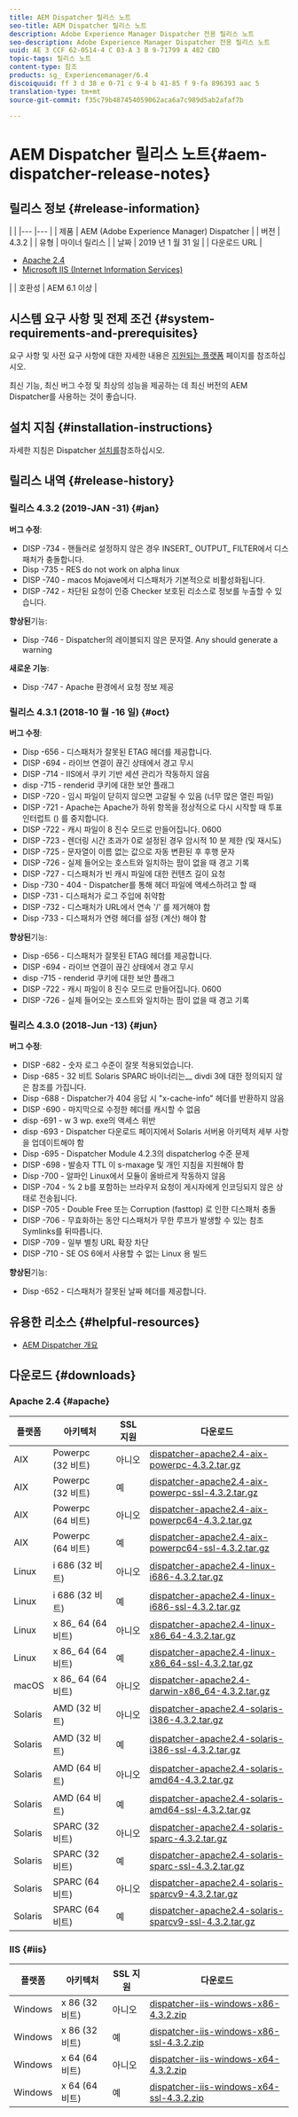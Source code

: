 ```yaml
---
title: AEM Dispatcher 릴리스 노트
seo-title: AEM Dispatcher 릴리스 노트
description: Adobe Experience Manager Dispatcher 전용 릴리스 노트
seo-description: Adobe Experience Manager Dispatcher 전용 릴리스 노트
uuid: AE 3 CCF 62-0514-4 C 03-A 3 B 9-71799 A 482 CBD
topic-tags: 릴리스 노트
content-type: 참조
products: sg_ Experiencemanager/6.4
discoiquuid: ff 3 d 38 e 0-71 c 9-4 b 41-85 f 9-fa 896393 aac 5
translation-type: tm+mt
source-git-commit: f35c79b487454059062aca6a7c989d5ab2afaf7b

---
```



# AEM Dispatcher 릴리스 노트{#aem-dispatcher-release-notes}

## 릴리스 정보 {#release-information}

|  |
|--- |--- |
| 제품 | AEM (Adobe Experience Manager) Dispatcher |
| 버전 | 4.3.2 |
| 유형 | 마이너 릴리스 |
| 날짜 | 2019 년 1 월 31 일 |
| 다운로드 URL | <ul><li>[Apache 2.4](release-notes.md#apache)</li><li>[Microsoft IIS (Internet Information Services)](release-notes.md#iis)</li></ul> |
| 호환성 | AEM 6.1 이상 |

## 시스템 요구 사항 및 전제 조건 {#system-requirements-and-prerequisites}

요구 사항 및 사전 요구 사항에 대한 자세한 내용은 [지원되는 플랫폼](https://helpx.adobe.com/experience-manager/6-4/sites/deploying/using/technical-requirements.html) 페이지를 참조하십시오.

최신 기능, 최신 버그 수정 및 최상의 성능을 제공하는 데 최신 버전의 AEM Dispatcher를 사용하는 것이 좋습니다.

## 설치 지침 {#installation-instructions}

자세한 지침은 Dispatcher [설치를](dispatcher-install.md)참조하십시오.

## 릴리스 내역 {#release-history}

### 릴리스 4.3.2 (2019-JAN -31) {#jan}

**버그 수정**:

* DISP -734 - 핸들러로 설정하지 않은 경우 INSERT_ OUTPUT_ FILTER에서 디스패처가 충돌합니다.
* Disp -735 - RES do not work on alpha linux
* DISP -740 - macos Mojave에서 디스패처가 기본적으로 비활성화됩니다.
* DISP -742 - 차단된 요청이 인증 Checker 보호된 리소스로 정보를 누출할 수 있습니다.

**향상된**기능:

* Disp -746 - Dispatcher의 레이블되지 않은 문자열. Any should generate a warning

**새로운 기능**:

* Disp -747 - Apache 환경에서 요청 정보 제공

### 릴리스 4.3.1 (2018-10 월 -16 일) {#oct}

**버그 수정**:

* Disp -656 - 디스패처가 잘못된 ETAG 헤더를 제공합니다.
* DISP -694 - 라이브 연결이 끊긴 상태에서 경고 무시
* DISP -714 - IIS에서 쿠키 기반 세션 관리가 작동하지 않음
* disp -715 - renderid 쿠키에 대한 보안 플래그
* DISP -720 - 임시 파일이 닫히지 않으면 고갈될 수 있음 (너무 많은 열린 파일)
* DISP -721 - Apache는 Apache가 하위 항목을 정상적으로 다시 시작할 때 투표 인터럽트 () 를 중지합니다.
* DISP -722 - 캐시 파일이 8 진수 모드로 만들어집니다. 0600
* DISP -723 - 렌더링 시간 초과가 0로 설정된 경우 암시적 10 분 제한 (및 재시도)
* DISP -725 - 문자열이 이름 없는 값으로 자동 변환된 후 후행 문자
* DISP -726 - 실제 들어오는 호스트와 일치하는 팜이 없을 때 경고 기록
* DISP -727 - 디스패처가 빈 캐시 파일에 대한 컨텐츠 길이 요청
* Disp -730 - 404 - Dispatcher를 통해 헤더 파일에 액세스하려고 할 때
* DISP -731 - 디스패처가 로그 주입에 취약함
* DISP -732 - 디스패처가 URL에서 연속 &#39;/&#39; 를 제거해야 함
* Disp -733 - 디스패처가 연령 헤더를 설정 (계산) 해야 함

**향상된**기능:

* Disp -656 - 디스패처가 잘못된 ETAG 헤더를 제공합니다.
* DISP -694 - 라이브 연결이 끊긴 상태에서 경고 무시
* disp -715 - renderid 쿠키에 대한 보안 플래그
* DISP -722 - 캐시 파일이 8 진수 모드로 만들어집니다. 0600
* DISP -726 - 실제 들어오는 호스트와 일치하는 팜이 없을 때 경고 기록

### 릴리스 4.3.0 (2018-Jun -13) {#jun}

**버그 수정**:

* DISP -682 - 숫자 로그 수준이 잘못 적용되었습니다.
* Disp -685 - 32 비트 Solaris SPARC 바이너리는__ divdi 3에 대한 정의되지 않은 참조를 가집니다.
* Disp -688 - Dispatcher가 404 응답 시 &quot;x-cache-info&quot; 헤더를 반환하지 않음
* DISP -690 - 마지막으로 수정한 헤더를 캐시할 수 없음
* disp -691 - w 3 wp. exe의 액세스 위반
* disp -693 - Dispatcher 다운로드 페이지에서 Solaris 서버용 아키텍처 세부 사항을 업데이트해야 함
* Disp -695 - Dispatcher Module 4.2.3의 dispatcherlog 수준 문제
* DISP -698 - 발송자 TTL 이 s-maxage 및 개인 지침을 지원해야 함
* Disp -700 - 알파인 Linux에서 모듈이 올바르게 작동하지 않음
* DISP -704 - % 2 b를 포함하는 브라우저 요청이 게시자에게 인코딩되지 않은 상태로 전송됩니다.
* DISP -705 - Double Free 또는 Corruption (fasttop) 로 인한 디스패처 충돌
* DISP -706 - 무효화하는 동안 디스패처가 무한 루프가 발생할 수 있는 참조 Symlinks를 뒤따릅니다.
* DISP -709 - 일부 별칭 URL 확장 차단
* DISP -710 - SE OS 6에서 사용할 수 없는 Linux 용 빌드

**향상된**기능:

* Disp -652 - 디스패처가 잘못된 날짜 헤더를 제공합니다.

## 유용한 리소스 {#helpful-resources}

* [AEM Dispatcher 개요](dispatcher.md)

## 다운로드 {#downloads}

### Apache 2.4 {#apache}

| 플랫폼 | 아키텍처 | SSL 지원 | 다운로드 |
|---|---|---|---|
| AIX | Powerpc (32 비트) | 아니오 | [dispatcher-apache2.4-aix-powerpc-4.3.2.tar.gz](http://download.macromedia.com/dispatcher/download/dispatcher-apache2.4-aix-powerpc-4.3.2.tar.gz) |
| AIX | Powerpc (32 비트) | 예 | [dispatcher-apache2.4-aix-powerpc-ssl-4.3.2.tar.gz](http://download.macromedia.com/dispatcher/download/dispatcher-apache2.4-aix-powerpc-ssl-4.3.2.tar.gz) |
| AIX | Powerpc (64 비트) | 아니오 | [dispatcher-apache2.4-aix-powerpc64-4.3.2.tar.gz](http://download.macromedia.com/dispatcher/download/dispatcher-apache2.4-aix-powerpc64-4.3.2.tar.gz) |
| AIX | Powerpc (64 비트) | 예 | [dispatcher-apache2.4-aix-powerpc64-ssl-4.3.2.tar.gz](http://download.macromedia.com/dispatcher/download/dispatcher-apache2.4-aix-powerpc64-ssl-4.3.2.tar.gz) |
| Linux | i 686 (32 비트) | 아니오 | [dispatcher-apache2.4-linux-i686-4.3.2.tar.gz](http://download.macromedia.com/dispatcher/download/dispatcher-apache2.4-linux-i686-4.3.2.tar.gz) |
| Linux | i 686 (32 비트) | 예 | [dispatcher-apache2.4-linux-i686-ssl-4.3.2.tar.gz](http://download.macromedia.com/dispatcher/download/dispatcher-apache2.4-linux-i686-ssl-4.3.2.tar.gz) |
| Linux | x 86_ 64 (64 비트) | 아니오 | [dispatcher-apache2.4-linux-x86_64-4.3.2.tar.gz](http://download.macromedia.com/dispatcher/download/dispatcher-apache2.4-linux-x86_64-4.3.2.tar.gz) |
| Linux | x 86_ 64 (64 비트) | 예 | [dispatcher-apache2.4-linux-x86_64-ssl-4.3.2.tar.gz](http://download.macromedia.com/dispatcher/download/dispatcher-apache2.4-linux-x86_64-ssl-4.3.2.tar.gz) |
| macOS | x 86_ 64 (64 비트) | 아니오 | [dispatcher-apache2.4-darwin-x86_64-4.3.2.tar.gz](http://download.macromedia.com/dispatcher/download/dispatcher-apache2.4-darwin-x86_64-4.3.2.tar.gz) |
| Solaris | AMD (32 비트) | 아니오 | [dispatcher-apache2.4-solaris-i386-4.3.2.tar.gz](http://download.macromedia.com/dispatcher/download/dispatcher-apache2.4-solaris-i386-4.3.2.tar.gz) |
| Solaris | AMD (32 비트) | 예 | [dispatcher-apache2.4-solaris-i386-ssl-4.3.2.tar.gz](http://download.macromedia.com/dispatcher/download/dispatcher-apache2.4-solaris-i386-ssl-4.3.2.tar.gz) |
| Solaris | AMD (64 비트) | 아니오 | [dispatcher-apache2.4-solaris-amd64-4.3.2.tar.gz](http://download.macromedia.com/dispatcher/download/dispatcher-apache2.4-solaris-amd64-4.3.2.tar.gz) |
| Solaris | AMD (64 비트) | 예 | [dispatcher-apache2.4-solaris-amd64-ssl-4.3.2.tar.gz](http://download.macromedia.com/dispatcher/download/dispatcher-apache2.4-solaris-amd64-ssl-4.3.2.tar.gz) |
| Solaris | SPARC (32 비트) | 아니오 | [dispatcher-apache2.4-solaris-sparc-4.3.2.tar.gz](http://download.macromedia.com/dispatcher/download/dispatcher-apache2.4-solaris-sparc-4.3.2.tar.gz) |
| Solaris | SPARC (32 비트) | 예 | [dispatcher-apache2.4-solaris-sparc-ssl-4.3.2.tar.gz](http://download.macromedia.com/dispatcher/download/dispatcher-apache2.4-solaris-sparc-ssl-4.3.2.tar.gz) |
| Solaris | SPARC (64 비트) | 아니오 | [dispatcher-apache2.4-solaris-sparcv9-4.3.2.tar.gz](http://download.macromedia.com/dispatcher/download/dispatcher-apache2.4-solaris-sparcv9-4.3.2.tar.gz) |
| Solaris | SPARC (64 비트) | 예 | [dispatcher-apache2.4-solaris-sparcv9-ssl-4.3.2.tar.gz](http://download.macromedia.com/dispatcher/download/dispatcher-apache2.4-solaris-sparcv9-ssl-4.3.2.tar.gz) |

### IIS {#iis}

| 플랫폼 | 아키텍처 | SSL 지원 | 다운로드 |
|---|---|---|---|
| Windows | x 86 (32 비트) | 아니오 | [dispatcher-iis-windows-x86-4.3.2.zip](http://download.macromedia.com/dispatcher/download/dispatcher-iis-windows-x86-4.3.2.zip) |
| Windows | x 86 (32 비트) | 예 | [dispatcher-iis-windows-x86-ssl-4.3.2.zip](http://download.macromedia.com/dispatcher/download/dispatcher-iis-windows-x86-ssl-4.3.2.zip) |
| Windows | x 64 (64 비트) | 아니오 | [dispatcher-iis-windows-x64-4.3.2.zip](http://download.macromedia.com/dispatcher/download/dispatcher-iis-windows-x64-4.3.2.zip) |
| Windows | x 64 (64 비트) | 예 | [dispatcher-iis-windows-x64-ssl-4.3.2.zip](http://download.macromedia.com/dispatcher/download/dispatcher-iis-windows-x64-ssl-4.3.2.zip) |
